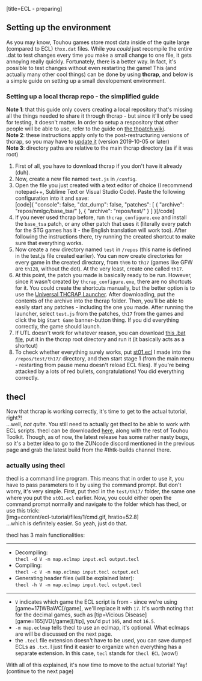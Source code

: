 [title=ECL - preparing]
## Setting up the environment
As you may know, Touhou games store most data inside of the quite large (compared to ECL) `thxx.dat` files. While you *could* just recompile the entire .dat to test changes every time you make a small change to one file, it gets annoying really quickly. Fortunately, there is a better way. In fact, it's possible to test changes without even restarting the game! This (and actually many other cool things) can be done by using **thcrap**, and below is a simple guide on setting up a small developement environment.

### Setting up a local thcrap repo - the simplified guide
**Note 1**: that this guide only covers creating a local repository that's missing all the things needed to share it through thcrap - but since it'll only be used for testing, it doesn't matter. In order to setup a respository that other people will be able to use, refer to the guide on [the thpatch wiki](https://www.thpatch.net/wiki/Touhou_Patch_Center:Servers#Building_your_own_patch_server).  
**Note 2**: these instructions apply only to the post-restructuring versions of thcrap, so you may have to [update it](https://github.com/thpatch/thcrap/releases) (version 2019-10-05 or later)  
**Note 3**: directory paths are relative to the main thcrap directory (as if it was root)  
1. First of all, you have to download thcrap if you don't have it already (duh).  
2. Now, create a new file named `test.js` in `/config`.
3. Open the file you just created with a text editor of choice (I recommend notepad++, Sublime Text or Visual Studio Code). Paste the following configuration into it and save:  
[code]{
  "console": false,
  "dat_dump": false,
  "patches": [
    {
      "archive": "repos/nmlgc/base_tsa/"
    },
    {
      "archive": "repos/test/"
    }
  ]
}[/code]
4. If you never used thcrap before, run `thcrap_configure.exe` and install the `base_tsa` patch, or any other patch that uses it (literally every patch for the STG games has it - the English translation will work too). After following the instructions there, try running the created shortcut to make sure that everything works. 
5. Now create a new directory named `test` in `/repos` (this name is defined in the test.js file created earlier). You can now create directories for every game in the created directory, from `th06` to `th17` (games like GFW are `th128`, without the dot). At the very least, create one called `th17`.
6. At this point, the patch you made is basically ready to be run. However, since it wasn't created by `thcrap_configure.exe`, there are no shortcuts for it. You could create the shortcuts manually, but the better option is to use the [Universal THCRAP Launcher](https://github.com/Tudi20/Universal-THCRAP-Launcher/releases). After downloading, put the contents of the archive into the thcrap folder. Then, you'll be able to easily start any patches - including the one you made. After running the launcher, select `test.js` from the patches, `th17` from the games and click the big `Start Game` banner-button thing. If you did everything correctly, the game should launch.
7. If UTL doesn't work for whatever reason, you can download [this .bat file](content/ecl-tutorial/files/1/Run%20test%20repo.bat), put it in the thcrap root directory and run it (it basically acts as a shortcut)
8. To check whether everything surely works, put [st01.ecl](content/ecl-tutorial/files/1/st01.ecl) I made into the `/repos/test/th17/` directory, and then start stage 1 (from the main menu - restarting from pause menu doesn't reload ECL files). If you're being attacked by a lots of red bullets, congratulations! You did everything correctly.  

## thecl

Now that thcrap is working correctly, it's time to get to the actual tutorial, right?!  
\.\.\.well, *not quite*. You still need to actually get thecl to be able to work with ECL scripts. thecl can be downloaded [here](https://github.com/thpatch/thtk/releases), along with the rest of Touhou Toolkit. Though, as of now, the latest release has some rather nasty bugs, so it's a better idea to go to the ZUNcode discord mentioned in the previous page and grab the latest build from the #thtk-builds channel there.

### actually using thecl
thecl is a command line program. This means that in order to use it, you have to pass parameters to it by using the command prompt. But don't worry, it's very simple. First, put thecl in the `test/th17/` folder, the same one where you put the `st01.ecl` earlier. Now, you could either open the command prompt normally and navigate to the folder which has thecl, or use this trick:  
[img=content/ecl-tutorial/files/1/cmd.gif, hratio=52.8]  
\.\.\.which is definitely easier. So yeah, just do that.  
  
thecl has 3 main functionalities:  
_____________________________  
- Decompiling:  
`thecl -d V -m map.eclmap input.ecl output.tecl`  
- Compiling:  
`thecl -c V -m map.eclmap input.tecl output.ecl`  
- Generating header files (will be explained later):  
`thecl -h V -m map.eclmap input.tecl output.tecl`
_____________________________  
  
- `V` indicates which game the ECL script is from - since we're using [game=17]WBaWC[/game], we'll replace it with `17`. It's worth noting that for the decimal games, such as [tip=Vicious Disease][game=165]VD[/game][/tip], you'd put `165`, and not `16.5`.  
- `-m map.eclmap` tells thecl to use an eclmap, it's optional. What eclmaps are will be discussed on the next page.
- the `.tecl` file extension doesn't have to be used, you can save dumped ECLs as `.txt`. I just find it easier to organize when everything has a separate extension. In this case, `tecl` stands for `thecl ECL` (wow!)  
  
With all of this explained, it's now time to move to the actual tutorial! Yay!  
(continue to the next page)
